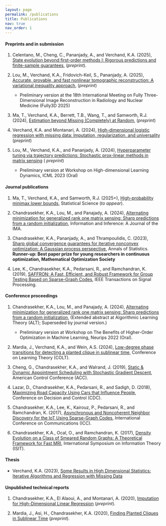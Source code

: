 ```yaml
---
layout: page 
permalink: /publications
title: Publications
nav: true
nav_order: 1
---
```


#### Preprints and in submission

1. Celentano, M., Cheng, C., Pananjady, A., and Verchand, K.A. (2025), [State evolution beyond first-order methods I: Rigorous predictions and finite-sample guarantees](https://www.arxiv.org/abs/2507.19611), (<em>preprint</em>).

1. Lou, M., Verchand, K.A., Fridovich-Keil, S., Pananjady, A. (2025), [Accurate, provable, and fast nonlinear tomographic reconstruction: A variational inequality approach](https://arxiv.org/abs/2503.19925), (<em>preprint</em>)
	- Preliminary version at the 18th International Meeting on Fully Three-Dimensional Image Reconstruction in Radiology and Nuclear Medicine (Fully3D 2025)

1. Ma, T., Verchand, K.A., Berrett, T.B., Wang, T., and Samworth, R.J. (2024), [Estimation beyond Missing (Completely) at Random](https://arxiv.org/abs/2410.10704), (<em>preprint</em>) 

1. Verchand, K.A. and Montanari, A. (2024), [High-dimensional logistic regression with missing data: Imputation, regularization, and universality](https://arxiv.org/pdf/2410.01093) (<em>preprint</em>)

1. Lou, M., Verchand, K.A., and Pananjady, A. (2024), [Hyperparameter tuning via trajectory predictions: Stochastic prox-linear methods in matrix sensing](https://arxiv.org/abs/2402.01599) (<em> preprint</em>)
    - Preliminary version at Workshop on High-dimensional Learning Dynamics, ICML 2023 (Oral)


#### Journal publications
1. Ma, T., Verchand, K.A., and Samworth, R.J. (2025+), [High-probability minimax lower bounds](https://arxiv.org/abs/2406.13447), Statistical Science (<em>to appear</em>).

1. Chandrasekher, K.A., Lou, M., and Panajady, A. (2024), [Alternating minimization for generalized rank one matrix sensing: Sharp predictions from a random initialization](https://arxiv.org/abs/2207.09660), Information and Inference: A Journal of the IMA. 

1. Chandrasekher, K.A., Pananjady, A., and Thrampoulidis, C. (2023), [Sharp global convergence guarantees for iterative nonconvex optimization: A Gaussian process perspective](https://arxiv.org/abs/2109.09859), Annals of Statistics.  <strong>Runner-up: Best paper prize for young researchers in continuous
      optimization, Mathematical Optimization Society</strong>

1. Lee, K., Chandrasekher, K.A., Pedarsani, R., and Ramchandran, K.
  (2019), [SAFFRON: A Fast, Efficient, and Robust Framework for Group Testing Based on Sparse-Graph Codes](https://ieeexplore.ieee.org/document/8771121), IEEE Transactions on Signal Processing. 


#### Conference proceedings
1. Chandrasekher, K.A., Lou, M., and Panajady, A. (2024), [Alternating minimization for generalized rank one matrix sensing: Sharp predictions from a random initialization](https://arxiv.org/abs/2207.09660),  (Extended abstract at Algorithmic Learning Theory (ALT);  Superseded by journal version.)
    - Preliminary version at Workshop on The Benefits of Higher-Order Optimization in Machine Learning, Neurips 2022 (Oral).
    
1. Mardia, J., Verchand, K.A., and Wein, A.S. (2024), [Low-degree phase transitions for detecting a planted clique in sublinear time](https://arxiv.org/abs/2402.05451), Conference on Learning Theory (COLT).

1. Cheng, G., Chandrasekher, K.A., and Walrand, J. (2019), [Static & Dynamic Appointment Scheduling with Stochastic Gradient Descent](https://ieeexplore.ieee.org/document/8814666), American Control Conference (ACC).

1. Lazar, D., Chandrasekher, K.A., Pedarsani, R., and Sadigh, D.
  (2018), [Maximizing Road Capacity Using Cars that Influence People](https://arxiv.org/abs/1807.04414), Conference on Decision and Control (CDC).

1. Chandrasekher, K.A., Lee, K., Kairouz, P., Pedarsani, R., and
  Ramchandran, K. (2017), [Asynchronous and Noncoherent Neighbor Discovery for the IoT Using Sparse-Graph Codes](https://ieeexplore.ieee.org/abstract/document/7996746), International Conference on Communications (ICC).

1. Chandrasekher, K.A., Ocal, O., and Ramchandran, K. (2017), [Density Evolution on a Class of Smeared Random Graphs: A Theoretical Framework for Fast MRI](https://arxiv.org/abs/1705.02453), International Symposium on Information Theory (ISIT).

#### Thesis
- Verchand, K.A. (2023), [Some Results in High Dimensional Statistics: Iterative Algorithms and Regression with Missing Data](https://searchworks.stanford.edu/view/14783532) 

#### Unpublished technical reports
1. Chandrasekher, K.A., El Alaoui, A., and Montanari, A. (2020), [Imputation for
  High-Dimensional Linear Regression](https://arxiv.org/abs/2001.09180)
  (<em>preprint</em>).

1. Mardia, J., Asi, H., Chandrasekher, K.A. (2020), [Finding Planted Cliques in Sublinear
  Time](https://arxiv.org/abs/2004.12002) (<em>preprint</em>).


